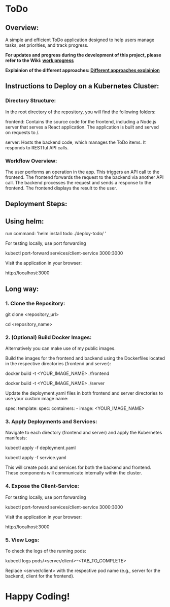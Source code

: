 # ToDo

## Overview:
A simple and efficient ToDo application designed to help users manage tasks, set priorities, and track progress.

**For updates and progress during the development of this project, please refer to the Wiki: [work progress](https://github.com/AvielSegev/todo-list/wiki/Work-Progress)**

**Explainion of the different approaches: [Different approaches explainion](https://github.com/AvielSegev/todo-list/wiki/Explain-of-the-two-approaches)**

## Instructions to Deploy on a Kubernetes Cluster:

### Directory Structure:

In the root directory of the repository, you will find the following folders:

frontend: Contains the source code for the frontend, including a Node.js server that serves a React application. The application is built and served on requests to /.

server: Hosts the backend code, which manages the ToDo items. It responds to RESTful API calls.

### Workflow Overview:

The user performs an operation in the app.
This triggers an API call to the frontend.
The frontend forwards the request to the backend via another API call.
The backend processes the request and sends a response to the frontend.
The frontend displays the result to the user.

## Deployment Steps:

## Using helm:

run command: 'helm install todo ./deploy-todo/ '

For testing locally, use port forwarding

kubectl port-forward services/client-service 3000:3000

Visit the application in your browser:

http://localhost:3000


## Long way:

### 1. Clone the Repository:

git clone <repository_url>

cd <repository_name>

### 2. (Optional) Build Docker Images:

Alternatively you can make use of my public images.

Build the images for the frontend and backend using the Dockerfiles located in the respective directories (frontend and server):

docker build -t <YOUR_IMAGE_NAME> ./frontend

docker build -t <YOUR_IMAGE_NAME> ./server

Update the deployment.yaml files in both frontend and server directories to use your custom image name:

spec:
  template:
    spec:
      containers:
        - image: <YOUR_IMAGE_NAME>
        
### 3. Apply Deployments and Services:

Navigate to each directory (frontend and server) and apply the Kubernetes manifests:

kubectl apply -f deployment.yaml

kubectl apply -f service.yaml

This will create pods and services for both the backend and frontend. These components will communicate internally within the cluster.

### 4. Expose the Client-Service:

For testing locally, use port forwarding

kubectl port-forward services/client-service 3000:3000

Visit the application in your browser:

http://localhost:3000

### 5. View Logs:

To check the logs of the running pods:

kubectl logs pods/<server/client>-<TAB_TO_COMPLETE>

Replace <server/client> with the respective pod name (e.g., server for the backend, client for the frontend).

# Happy Coding!
